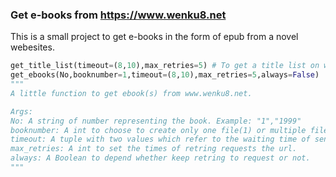 ### Get e-books from https://www.wenku8.net
This is a small project to get e-books in the form of epub from a novel webesites.
```python
get_title_list(timeout=(8,10),max_retries=5) # To get a title list on wenku8.
get_ebooks(No,booknumber=1,timeout=(8,10),max_retries=5,always=False)
"""
A little function to get ebook(s) from www.wenku8.net.

Args:
No: A string of number representing the book. Example: "1","1999"
booknumber: A int to choose to create only one file(1) or multiple files(2).
timeout: A tuple with two values which refer to the waiting time of sending requests and waiting responses
max_retries: A int to set the times of retring requests the url.
always: A Boolean to depend whether keep retring to request or not.
"""
```